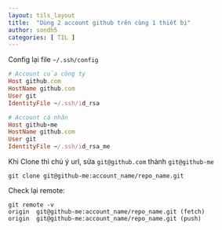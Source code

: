 ```yaml
---
layout: tils_layout
title:  "Dùng 2 account github trên cùng 1 thiết bị"
author: sondh5
categories: [ TIL ]
---
```


Config lại file `~/.ssh/config`

```ruby
# Account của công ty
Host github.com
HostName github.com
User git
IdentityFile ~/.ssh/id_rsa

# Account cá nhân
Host github-me   
HostName github.com
User git
IdentityFile ~/.ssh/id_rsa_me
```

Khi Clone thì chú ý url, sửa `git@github.com` thành `git@github-me`
```
git clone git@github-me:account_name/repo_name.git

```

Check lại remote:
```
git remote -v                                                          
origin	git@github-me:account_name/repo_name.git (fetch)
origin	git@github-me:account_name/repo_name.git (push)
```
